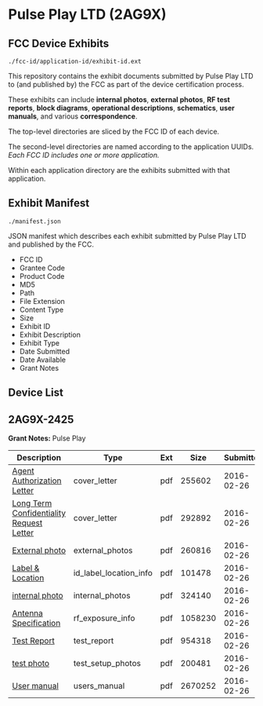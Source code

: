 # Pulse Play LTD (2AG9X)
## FCC Device Exhibits

```
./fcc-id/application-id/exhibit-id.ext
```

This repository contains the exhibit documents submitted by Pulse Play LTD to (and published by) the FCC as part of the device certification process.

These exhibits can include **internal photos**, **external photos**, **RF test reports**, **block diagrams**, **operational descriptions**, **schematics**, **user manuals**, and various **correspondence**.

The top-level directories are sliced by the FCC ID of each device.

The second-level directories are named according to the application UUIDs. *Each FCC ID includes one or more application.*

Within each application directory are the exhibits submitted with that application. 

## Exhibit Manifest

```
./manifest.json
```

JSON manifest which describes each exhibit submitted by Pulse Play LTD and published by the FCC.

- FCC ID
- Grantee Code
- Product Code
- MD5
- Path
- File Extension
- Content Type
- Size
- Exhibit ID
- Exhibit Description
- Exhibit Type
- Date Submitted
- Date Available
- Grant Notes

## Device List
## 2AG9X-2425
**Grant Notes:** Pulse Play

| Description | Type | Ext | Size | Submitted | Available |
| ----------- | ---- | --- | ---- | --------- | --------- |
| [Agent Authorization Letter](2AG9X-2425/d85a5be6d5cd8ac791f86216c6ca803b/2913393.pdf) | cover_letter | pdf | 255602 | 2016-02-26 | 2016-02-26 |
| [Long Term Confidentiality Request Letter](2AG9X-2425/d85a5be6d5cd8ac791f86216c6ca803b/2913404.pdf) | cover_letter | pdf | 292892 | 2016-02-26 | 2016-02-26 |
| [External photo](2AG9X-2425/d85a5be6d5cd8ac791f86216c6ca803b/2913395.pdf) | external_photos | pdf | 260816 | 2016-02-26 | 2016-02-26 |
| [Label & Location](2AG9X-2425/d85a5be6d5cd8ac791f86216c6ca803b/2913399.pdf) | id_label_location_info | pdf | 101478 | 2016-02-26 | 2016-02-26 |
| [internal photo](2AG9X-2425/d85a5be6d5cd8ac791f86216c6ca803b/2913403.pdf) | internal_photos | pdf | 324140 | 2016-02-26 | 2016-02-26 |
| [Antenna Specification](2AG9X-2425/d85a5be6d5cd8ac791f86216c6ca803b/2913396.pdf) | rf_exposure_info | pdf | 1058230 | 2016-02-26 | 2016-02-26 |
| [Test Report](2AG9X-2425/d85a5be6d5cd8ac791f86216c6ca803b/2913394.pdf) | test_report | pdf | 954318 | 2016-02-26 | 2016-02-26 |
| [test photo](2AG9X-2425/d85a5be6d5cd8ac791f86216c6ca803b/2913405.pdf) | test_setup_photos | pdf | 200481 | 2016-02-26 | 2016-02-26 |
| [User manual](2AG9X-2425/d85a5be6d5cd8ac791f86216c6ca803b/2913406.pdf) | users_manual | pdf | 2670252 | 2016-02-26 | 2016-02-26 |
